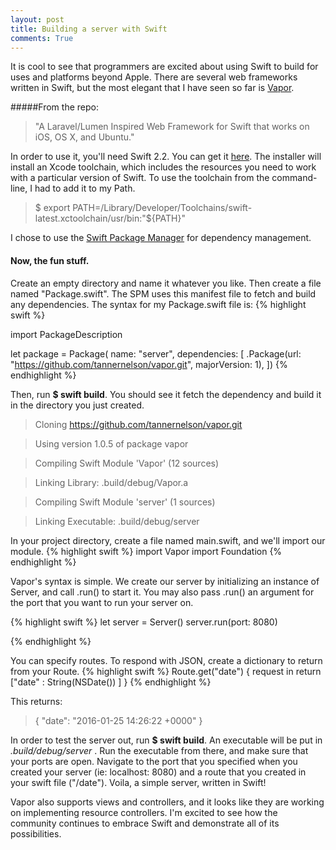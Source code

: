 ```yaml
---
layout: post
title: Building a server with Swift
comments: True
---
```

It is cool to see that programmers are excited about using Swift to build for uses and platforms beyond Apple. There are several web frameworks written in Swift, but the most elegant that I have seen so far is [Vapor](https://github.com/tannernelson/vapor). 

#####From the repo:
> "A Laravel/Lumen Inspired Web Framework for Swift that works on iOS, OS X, and Ubuntu."

In order to use it, you'll need Swift 2.2. You can get it [here]("https://swift.org/builds/xcode/swift-2.2-SNAPSHOT-2016-01-11-a/swift-2.2-SNAPSHOT-2016-01-11-a-osx.pkg").
The installer will install an Xcode toolchain, which includes the resources you need to work with a particular version of Swift. To use the toolchain from the command-line, I had to add it to my Path.

> $ export PATH=/Library/Developer/Toolchains/swift-latest.xctoolchain/usr/bin:"${PATH}"

I chose to use the [Swift Package Manager](https://github.com/apple/swift-package-manager) for dependency management. 

#### Now, the fun stuff. 

Create an empty directory and name it whatever you like. Then create a file named "Package.swift". The SPM uses this manifest file to fetch and build any dependencies.  The syntax for my Package.swift file is:
{% highlight swift %}

import PackageDescription

let package = Package(
	name: "server",
    dependencies: [
        .Package(url: "https://github.com/tannernelson/vapor.git", majorVersion: 1),
    ])
{% endhighlight %}

Then, run **$ swift build**. You should see it fetch the dependency and build it in the directory you just created.

> Cloning https://github.com/tannernelson/vapor.git

> Using version 1.0.5 of package vapor

> Compiling Swift Module 'Vapor' (12 sources)
 
> Linking Library:  .build/debug/Vapor.a
 
> Compiling Swift Module 'server' (1 sources)
 
> Linking Executable:  .build/debug/server 

In your project directory, create a file named main.swift, and we'll import our module.
{% highlight swift %}
import Vapor
import Foundation
{% endhighlight %}

Vapor's syntax is simple. We create our server by initializing an instance of Server, and call .run() to start it. You may also pass .run() an argument for the port that you want to run your server on.

{% highlight swift %}
let server = Server()
server.run(port: 8080)

{% endhighlight %}


You can specify routes. To respond with JSON, create a dictionary to return from your Route.
{% highlight swift %}
Route.get("date") { request in
    return ["date" : String(NSDate()) ]
}
{% endhighlight %}

This returns:

>{ "date": "2016-01-25 14:26:22 +0000" }

In order to test the server out, run **$ swift build**. An executable will be put in *.build/debug/server* . Run the executable from there, and make sure that your ports are open. Navigate to the port that you specified when you created your server (ie: localhost: 8080) and a route that you created in your swift file ("/date"). Voila, a simple server, written in Swift!


Vapor also supports views and controllers, and it looks like they are working on implementing resource controllers. I'm excited to see how the community continues to embrace Swift and demonstrate all of its possibilities. 